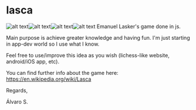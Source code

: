 # lasca

![alt text](https://img.shields.io/github/license/forensor/lasca)![alt text](https://img.shields.io/twitter/url?label=Twitter%20%40forensor&style=social&url=https%3A%2F%2Ftwitter.com%2Fforensor)![alt text](https://img.shields.io/npm/v/express?label=express)![alt text](https://img.shields.io/npm/v/socket.io?label=socket.io)
Emanuel Lasker's game done in js.

Main purpose is achieve greater knowledge and having fun. I'm just starting in app-dev world so I use what I know.

Feel free to use/improve this idea as you wish (lichess-like website, android/iOS app, etc).

You can find further info about the game here: https://en.wikipedia.org/wiki/Lasca

Regards,

Álvaro S.
